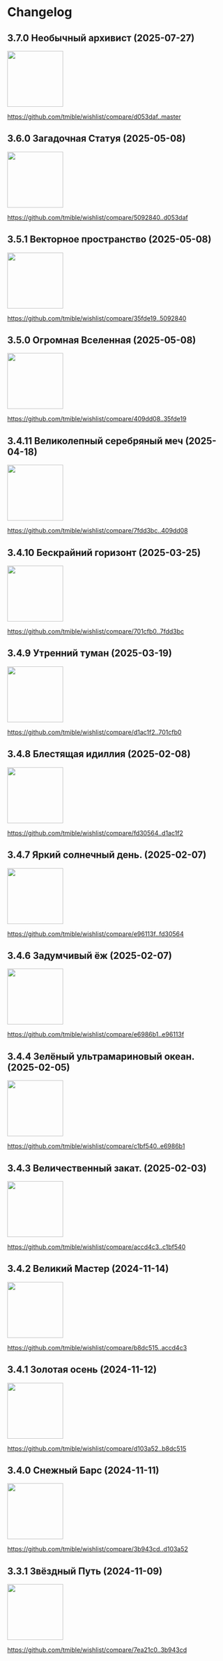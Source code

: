 # Changelog

## 3.7.0 Необычный архивист (2025-07-27)
<img width="128" height="128" src="release-images/3.7.0.png"/>

https://github.com/tmible/wishlist/compare/d053daf..master


## 3.6.0 Загадочная Статуя (2025-05-08)
<img width="128" height="128" src="release-images/3.6.0.png"/>

https://github.com/tmible/wishlist/compare/5092840..d053daf


## 3.5.1 Векторное пространство (2025-05-08)
<img width="128" height="128" src="release-images/3.5.1.png"/>

https://github.com/tmible/wishlist/compare/35fde19..5092840


## 3.5.0 Огромная Вселенная (2025-05-08)
<img width="128" height="128" src="release-images/3.5.0.png"/>

https://github.com/tmible/wishlist/compare/409dd08..35fde19


## 3.4.11 Великолепный серебряный меч (2025-04-18)
<img width="128" height="128" src="release-images/3.4.11.png"/>

https://github.com/tmible/wishlist/compare/7fdd3bc..409dd08


## 3.4.10 Бескрайний горизонт (2025-03-25)
<img width="128" height="128" src="release-images/3.4.10.png"/>

https://github.com/tmible/wishlist/compare/701cfb0..7fdd3bc


## 3.4.9 Утренний туман (2025-03-19)
<img width="128" height="128" src="release-images/3.4.9.png"/>

https://github.com/tmible/wishlist/compare/d1ac1f2..701cfb0


## 3.4.8 Блестящая идиллия (2025-02-08)
<img width="128" height="128" src="release-images/3.4.8.png"/>

https://github.com/tmible/wishlist/compare/fd30564..d1ac1f2


## 3.4.7 Яркий солнечный день. (2025-02-07)
<img width="128" height="128" src="release-images/3.4.7.png"/>

https://github.com/tmible/wishlist/compare/e96113f..fd30564


## 3.4.6 Задумчивый ёж (2025-02-07)
<img width="128" height="128" src="release-images/3.4.6.png"/>

https://github.com/tmible/wishlist/compare/e6986b1..e96113f


## 3.4.4 Зелёный ультрамариновый океан. (2025-02-05)
<img width="128" height="128" src="release-images/3.4.4.png"/>

https://github.com/tmible/wishlist/compare/c1bf540..e6986b1


## 3.4.3 Величественный закат. (2025-02-03)
<img width="128" height="128" src="release-images/3.4.3.png"/>

https://github.com/tmible/wishlist/compare/accd4c3..c1bf540


## 3.4.2 Великий Мастер (2024-11-14)
<img width="128" height="128" src="release-images/3.4.2.png"/>

https://github.com/tmible/wishlist/compare/b8dc515..accd4c3


## 3.4.1 Золотая осень (2024-11-12)
<img width="128" height="128" src="release-images/3.4.1.png"/>

https://github.com/tmible/wishlist/compare/d103a52..b8dc515


## 3.4.0 Снежный Барс (2024-11-11)
<img width="128" height="128" src="release-images/3.4.0.png"/>

https://github.com/tmible/wishlist/compare/3b943cd..d103a52


## 3.3.1 Звёздный Путь (2024-11-09)
<img width="128" height="128" src="release-images/3.3.1.png"/>

https://github.com/tmible/wishlist/compare/7ea21c0..3b943cd
